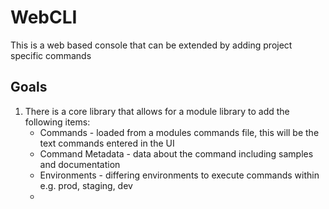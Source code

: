 # WebCLI
This is a web based console that can be extended by adding project specific commands

## Goals
1. There is a core library that allows for a module library to add the following items:
    - Commands - loaded from a modules commands file, this will be the text commands entered in the UI
    - Command Metadata - data about the command including samples and documentation
    - Environments - differing environments to execute commands within e.g. prod, staging, dev
    - 
